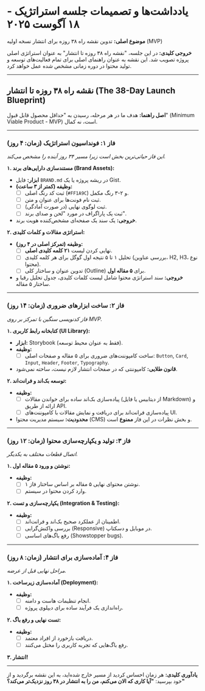 # یادداشت‌ها و تصمیمات جلسه استراتژیک - ۱۸ آگوست ۲۰۲۵

**موضوع اصلی:** تدوین نقشه راه ۳۸ روزه برای انتشار نسخه اولیه (MVP)

**خروجی کلیدی:** در این جلسه، "نقشه راه ۳۸ روزه تا انتشار" به عنوان استراتژی اصلی پروژه تصویب شد. این نقشه به عنوان راهنمای اصلی برای تمام فعالیت‌های توسعه و تولید محتوا در دوره زمانی مشخص شده عمل خواهد کرد.

---

## نقشه راه ۳۸ روزه تا انتشار (The 38-Day Launch Blueprint)

**اصل راهنما:** هدف ما در هر مرحله، رسیدن به "حداقل محصول قابل قبول" (Minimum Viable Product - MVP) است، نه کمال.

---

### فاز ۱: فونداسیون استراتژیک (زمان: ۴ روز)
*این فاز حیاتی‌ترین بخش است زیرا مسیر ۳۴ روز آینده را مشخص می‌کند.*

**۱. مستندسازی دارایی‌های برند (Brand Assets):**
- **ابزار:** فایل `BRAND.md` در ریشه پروژه یا یک Gist.
- **وظیفه (کمتر از ۳ ساعت):**
    - [ ] ثبت کد رنگ اصلی (`#FF1A9C`) و ۲-۳ رنگ مکمل.
    - [ ] ثبت نام فونت‌ها برای عنوان و متن.
    - [ ] ثبت لوگوی نهایی (در صورت آمادگی).
    - [ ] ثبت یک پاراگراف در مورد "لحن و صدای برند".
- **خروجی:** یک سند یک صفحه‌ای مشخص‌کننده هویت برند.

**۲. استراتژی مقالات و کلمات کلیدی:**
- **وظیفه (تمرکز اصلی در ۴ روز):**
    - [ ] نهایی کردن لیست **۲۱ کلمه کلیدی اصلی**.
    - [ ] تحلیل ۱ تا ۵ نتیجه اول گوگل برای هر کلمه کلیدی (بررسی عناوین، H2, H3، نوع محتوا).
    - [ ] تدوین عنوان و ساختار کلی (Outline) برای **۵ مقاله اول**.
- **خروجی:** سند استراتژی محتوا شامل لیست کلمات کلیدی، جدول تحلیل رقبا و ساختار ۵ مقاله.

---

### فاز ۲: ساخت ابزارهای ضروری (زمان: ۱۴ روز)
*فاز کدنویسی سنگین با تمرکز بر روی MVP.*

**۱. کتابخانه رابط کاربری (UI Library):**
- **ابزار:** Storybook (فقط به عنوان محیط توسعه).
- **وظیفه:**
    - [ ] ساخت کامپوننت‌های ضروری برای ۵ مقاله و صفحات اصلی: `Button`, `Card`, `Input`, `Header`, `Footer`, `Typography`.
- **قانون طلایی:** کامپوننتی که در صفحات انتشار لازم نیست، ساخته نمی‌شود.

**۲. توسعه بک‌اند و فرانت‌اند:**
- **وظیفه:**
    - [ ] پیاده‌سازی بک‌اند ساده برای خواندن مقالات (از دیتابیس یا فایل Markdown) و ارائه از طریق API.
    - [ ] پیاده‌سازی فرانت‌اند برای دریافت و نمایش مقالات با کامپوننت‌های UI.
- **محدودیت:** سیستم مدیریت محتوا (CMS) و بخش نظرات در این فاز **ممنوع** است.

---

### فاز ۳: تولید و یکپارچه‌سازی محتوا (زمان: ۱۲ روز)
*اتصال قطعات مختلف به یکدیگر.*

**۱. نوشتن و ورود ۵ مقاله اول:**
- **وظیفه:**
    - [ ] نوشتن محتوای نهایی ۵ مقاله بر اساس ساختار فاز ۱.
    - [ ] وارد کردن محتوا در سیستم.

**۲. یکپارچه‌سازی و تست (Integration & Testing):**
- **وظیفه:**
    - [ ] اطمینان از عملکرد صحیح بک‌اند و فرانت‌اند.
    - [ ] بررسی واکنش‌گرایی (Responsive) در موبایل و دسکتاپ.
    - [ ] رفع باگ‌های اساسی (Showstopper bugs).

---

### فاز ۴: آماده‌سازی برای انتشار (زمان: ۸ روز)
*مراحل نهایی قبل از عرضه.*

**۱. آماده‌سازی زیرساخت (Deployment):**
- **وظیفه:**
    - [ ] انجام تنظیمات هاست و دامنه.
    - [ ] راه‌اندازی یک فرآیند ساده برای دیپلوی پروژه.

**۲. تست نهایی و رفع باگ:**
- **وظیفه:**
    - [ ] دریافت بازخورد از افراد معتمد.
    - [ ] رفع باگ‌هایی که تجربه کاربری را مختل می‌کنند.

**۳. انتشار!**

---
**یادآوری کلیدی:** هر زمان احساس کردید از مسیر خارج شده‌اید، به این نقشه برگردید و از خود بپرسید: **"آیا کاری که الان می‌کنم، من را به انتشار در ۳۸ روز نزدیک‌تر می‌کند؟"**


